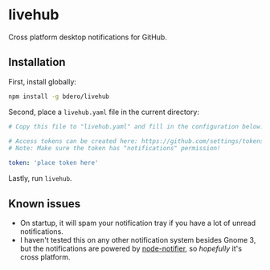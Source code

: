 # livehub

Cross platform desktop notifications for GitHub.

## Installation

First, install globally:
```sh
npm install -g bdero/livehub
```

Second, place a `livehub.yaml` file in the current directory:

```yaml
# Copy this file to "livehub.yaml" and fill in the configuration below.

# Access tokens can be created here: https://github.com/settings/tokens
# Note: Make sure the token has "notifications" permission!

token: 'place token here'
```

Lastly, run `livehub`.

## Known issues

- On startup, it will spam your notification tray if you have a lot of unread notifications.
- I haven't tested this on any other notification system besides Gnome 3, but the notifications are powered by [node-notifier](https://www.npmjs.com/package/node-notifier), so *hopefully* it's cross platform.
